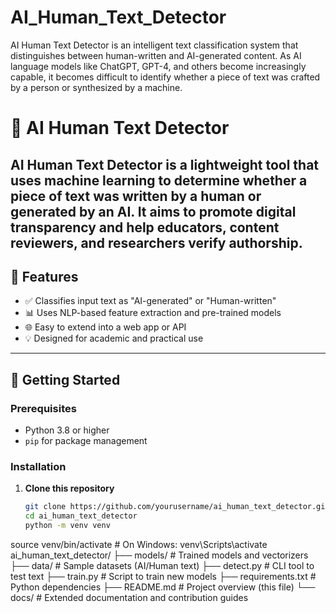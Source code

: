 # AI_Human_Text_Detector
AI Human Text Detector is an intelligent text classification system that distinguishes between human-written and AI-generated content. As AI language models like ChatGPT, GPT-4, and others become increasingly capable, it becomes difficult to identify whether a piece of text was crafted by a person or synthesized by a machine.  
# 🧠 AI Human Text Detector

**AI Human Text Detector** is a lightweight tool that uses machine learning to determine whether a piece of text was written by a human or generated by an AI. It aims to promote digital transparency and help educators, content reviewers, and researchers verify authorship.
---
## 📌 Features
- ✅ Classifies input text as "AI-generated" or "Human-written"
- 📊 Uses NLP-based feature extraction and pre-trained models
- 🌐 Easy to extend into a web app or API
- 💡 Designed for academic and practical use
---
## 🚀 Getting Started
### Prerequisites
- Python 3.8 or higher
- `pip` for package management
### Installation
1. **Clone this repository**
   ```bash
   git clone https://github.com/yourusername/ai_human_text_detector.git
   cd ai_human_text_detector
   python -m venv venv
source venv/bin/activate  # On Windows: venv\Scripts\activate
ai_human_text_detector/
├── models/                # Trained models and vectorizers
├── data/                  # Sample datasets (AI/Human text)
├── detect.py              # CLI tool to test text
├── train.py               # Script to train new models
├── requirements.txt       # Python dependencies
├── README.md              # Project overview (this file)
└── docs/                  # Extended documentation and contribution guides
